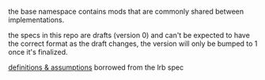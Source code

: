 the base namespace contains mods that are commonly shared between implementations. 

the specs in this repo are drafts (version 0) and can't be expected to have the correct format as the draft changes, the version will only be bumped to 1 once it's finalized.

[definitions & assumptions](https://github.com/lrbspec/lrb?tab=readme-ov-file#definitions--assumptions) borrowed from the lrb spec
